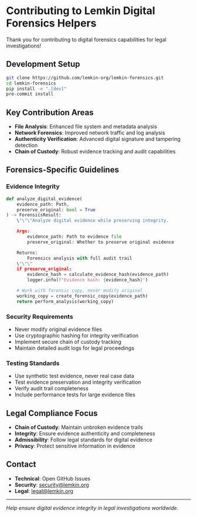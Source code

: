 # Contributing to Lemkin Digital Forensics Helpers

Thank you for contributing to digital forensics capabilities for legal investigations!

## Development Setup

```bash
git clone https://github.com/lemkin-org/lemkin-forensics.git
cd lemkin-forensics
pip install -e ".[dev]"
pre-commit install
```

## Key Contribution Areas

- **File Analysis**: Enhanced file system and metadata analysis
- **Network Forensics**: Improved network traffic and log analysis
- **Authenticity Verification**: Advanced digital signature and tampering detection
- **Chain of Custody**: Robust evidence tracking and audit capabilities

## Forensics-Specific Guidelines

### Evidence Integrity
```python
def analyze_digital_evidence(
    evidence_path: Path,
    preserve_original: bool = True
) -> ForensicsResult:
    \"\"\"Analyze digital evidence while preserving integrity.

    Args:
        evidence_path: Path to evidence file
        preserve_original: Whether to preserve original evidence

    Returns:
        Forensics analysis with full audit trail
    \"\"\"
    if preserve_original:
        evidence_hash = calculate_evidence_hash(evidence_path)
        logger.info(f"Evidence hash: {evidence_hash}")

    # Work with forensic copy, never modify original
    working_copy = create_forensic_copy(evidence_path)
    return perform_analysis(working_copy)
```

### Security Requirements
- Never modify original evidence files
- Use cryptographic hashing for integrity verification
- Implement secure chain of custody tracking
- Maintain detailed audit logs for legal proceedings

### Testing Standards
- Use synthetic test evidence, never real case data
- Test evidence preservation and integrity verification
- Verify audit trail completeness
- Include performance tests for large evidence files

## Legal Compliance Focus

- **Chain of Custody**: Maintain unbroken evidence trails
- **Integrity**: Ensure evidence authenticity and completeness
- **Admissibility**: Follow legal standards for digital evidence
- **Privacy**: Protect sensitive information in evidence

## Contact

- **Technical**: Open GitHub Issues
- **Security**: security@lemkin.org
- **Legal**: legal@lemkin.org

---

*Help ensure digital evidence integrity in legal investigations worldwide.*